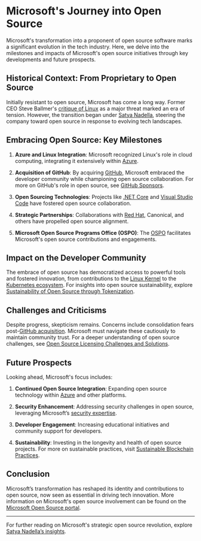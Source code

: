 # Microsoft's Journey into Open Source

Microsoft's transformation into a proponent of open source software marks a significant evolution in the tech industry. Here, we delve into the milestones and impacts of Microsoft's open source initiatives through key developments and future prospects.

## Historical Context: From Proprietary to Open Source

Initially resistant to open source, Microsoft has come a long way. Former CEO Steve Ballmer's [critique of Linux](https://www.theregister.com/2001/06/02/ballmer_linux_is_a_cancer/) as a major threat marked an era of tension. However, the transition began under [Satya Nadella](https://www.microsoft.com/en-us/microsoft-365/blog/2014/02/04/microsoft-ceo-satya-nadellas-email-to-employees-on-first-day/), steering the company toward open source in response to evolving tech landscapes.

## Embracing Open Source: Key Milestones

1. **Azure and Linux Integration**: Microsoft recognized Linux's role in cloud computing, integrating it extensively within [Azure](https://azure.microsoft.com/en-us/open-source).

2. **Acquisition of GitHub**: By acquiring [GitHub](https://news.microsoft.com/2018/06/04/microsoft-to-acquire-github-for-7-5-billion/), Microsoft embraced the developer community while championing open source collaboration. For more on GitHub's role in open source, see [GitHub Sponsors](https://www.license-token.com/wiki/what-is-git-hub-sponsors).

3. **Open Sourcing Technologies**: Projects like [.NET Core](https://dotnet.microsoft.com/platform/open-source) and [Visual Studio Code](https://github.com/microsoft/vscode) have fostered open source collaboration.

4. **Strategic Partnerships**: Collaborations with [Red Hat](https://www.zdnet.com/article/microsoft-and-red-hat-partner-in-the-cloud/), Canonical, and others have propelled open source alignment.

5. **Microsoft Open Source Programs Office (OSPO)**: The [OSPO](https://opensource.microsoft.com/) facilitates Microsoft's open source contributions and engagements.

## Impact on the Developer Community

The embrace of open source has democratized access to powerful tools and fostered innovation, from contributions to the [Linux Kernel](https://devblogs.microsoft.com/commandline/shipping-a-linux-kernel-with-windows/) to the [Kubernetes ecosystem](https://azure.microsoft.com/en-us/services/kubernetes-service/). For insights into open source sustainability, explore [Sustainability of Open Source through Tokenization](https://www.license-token.com/wiki/sustainability-of-open-source-through-tokenization).

## Challenges and Criticisms

Despite progress, skepticism remains. Concerns include consolidation fears post-[GitHub acquisition](https://www.wired.com/story/who-benefits-from-microsofts-github-acquisition-developers/). Microsoft must navigate these cautiously to maintain community trust. For a deeper understanding of open source challenges, see [Open Source Licensing Challenges and Solutions](https://www.license-token.com/wiki/open-source-licensing-challenges-and-solutions).

## Future Prospects

Looking ahead, Microsoft's focus includes:

1. **Continued Open Source Integration**: Expanding open source technology within [Azure](https://azure.microsoft.com/en-us/open-source/) and other platforms.

2. **Security Enhancement**: Addressing security challenges in open source, leveraging Microsoft’s [security expertise](https://msrc.microsoft.com/).

3. **Developer Engagement**: Increasing educational initiatives and community support for developers.

4. **Sustainability**: Investing in the longevity and health of open source projects. For more on sustainable practices, visit [Sustainable Blockchain Practices](https://www.license-token.com/wiki/sustainable-blockchain-practices).

## Conclusion

Microsoft’s transformation has reshaped its identity and contributions to open source, now seen as essential in driving tech innovation. More information on Microsoft's open source involvement can be found on the [Microsoft Open Source portal](https://opensource.microsoft.com/).

---

For further reading on Microsoft's strategic open source revolution, explore [Satya Nadella’s insights](https://news.microsoft.com/on-the-issues/2020/03/10/satya-nadella-microsoft-open-source/).